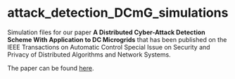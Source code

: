 # attack_detection_DCmG_simulations
Simulation files for our paper **A Distributed Cyber-Attack Detection Scheme With Application to DC Microgrids** that has been published on the IEEE Transactions on Automatic Control Special Issue on Security and Privacy of Distributed Algorithms and Network Systems.

The paper can be found [here](https://ieeexplore.ieee.org/abstract/document/9054955).
